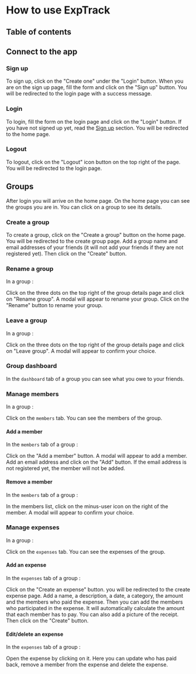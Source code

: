# How to use ExpTrack

## Table of contents

## Connect to the app

### Sign up

To sign up, click on the "Create one" under the "Login" button. When you are on the sign up page, fill the form and click on the "Sign up" button. You will be redirected to the login page with a success message.

### Login

To login, fill the form on the login page and click on the "Login" button. If you have not signed up yet, read the [Sign up](#sign-up) section. You will be redirected to the home page.

### Logout

To logout, click on the "Logout" icon button on the top right of the page. You will be redirected to the login page.

## Groups

After login you will arrive on the home page. On the home page you can see the groups you are in. You can click on a group to see its details.

### Create a group

To create a group, click on the "Create a group" button on the home page. You will be redirected to the create group page. Add a group name and email addresses of your friends (it will not add your friends if they are not registered yet). Then click on the "Create" button.

### Rename a group

In a group :

Click on the three dots on the top right of the group details page and click on "Rename group". A modal will appear to rename your group. Click on the "Rename" button to rename your group.

### Leave a group

In a group :

Click on the three dots on the top right of the group details page and click on "Leave group". A modal will appear to confirm your choice.

### Group dashboard

In the `dashboard` tab of a group you can see what you owe to your friends.

### Manage members

In a group :

Click on the `members` tab. You can see the members of the group.

#### Add a member

In the `members` tab of a group :

Click on the "Add a member" button. A modal will appear to add a member. Add an email address and click on the "Add" button. If the email address is not registered yet, the member will not be added.

#### Remove a member

In the `members` tab of a group :

In the members list, click on the minus-user icon on the right of the member. A modal will appear to confirm your choice.


### Manage expenses

In a group :

Click on the `expenses` tab. You can see the expenses of the group.

#### Add an expense

In the `expenses` tab of a group :

Click on the "Create an expense" button. you will be redirected to the create expense page. Add a name, a description, a date, a category, the amount and the members who paid the expense. Then you can add the members who participated in the expense. It will automatically calculate the amount that each member has to pay. You can also add a picture of the receipt. Then click on the "Create" button.

#### Edit/delete an expense

In the `expenses` tab of a group :

Open the expense by clicking on it. Here you can update who has paid back, remove a member from the expense and delete the expense.
